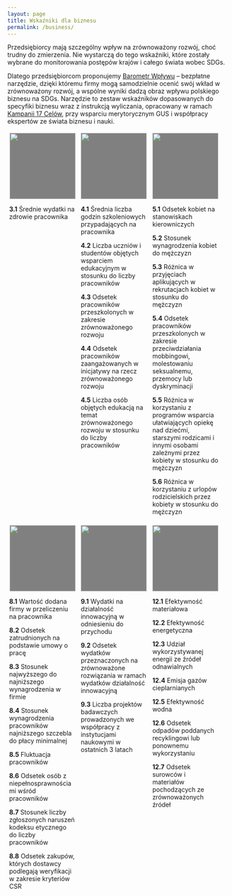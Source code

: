 ```yaml
---
layout: page
title: Wskaźniki dla biznesu
permalink: /business/
---
```


<div>
<p>Przedsiębiorcy mają szczególny wpływ na zrównoważony rozwój, choć trudny do zmierzenia. Nie wystarczą do tego wskaźniki, które zostały wybrane do monitorowania postępów krajów i całego świata wobec SDGs.</p>

<p>Dlatego przedsiębiorcom proponujemy <a href="https://kampania17celow.pl/barometrwplywu/" target="_blank" title="Przejdź do barometru wpływu na stronie kampania17celow.pl">Barometr Wpływu</a> – bezpłatne narzędzie, dzięki któremu firmy mogą samodzielnie ocenić swój wkład w zrównoważony rozwój, a wspólne wyniki dadzą obraz wpływu polskiego biznesu na SDGs. Narzędzie to zestaw wskaźników dopasowanych do specyfiki biznesu wraz z instrukcją wyliczania, opracowany w ramach <a href="https://kampania17celow.pl" target="_blank" title="Odwiedź stronę kampania17celow.pl">Kampanii 17 Celów</a>, przy wsparciu merytorycznym GUS i współpracy ekspertów ze świata biznesu i nauki.</p>

<section class="usa-section">
    <div>
          <figure class="item" style="vertical-align: top;display: inline-block;text-align: center;width: 150px;margin: 4px;">
              <a href="https://kampania17celow.pl/cele/cel-3-dobre-zdrowie-i-jakosc-zycia/" title="Przejdź do celu Dobre zdrowie i jakość życia na kampania17celow.pl" alt="Dobre zdrowie i jakość życia"><img src="{{ site.baseurl }}/assets/img/pl/pl-sdg-goal-03.png" style="width: 149px;height: 149px;background-color: grey;"/></a>
              <figcaption class="caption" style="display: block;">
              <p align="left"><b>3.1</b> Średnie wydatki na zdrowie pracownika</p>
              </figcaption>
          </figure>
          <figure class="item" style="vertical-align: top;display: inline-block;text-align: center;width: 150px;margin: 4px;">
              <a href="https://kampania17celow.pl/cele/cel-4-dobra-jakosc-edukacji/" title="Przejdź do celu Dobra jakość edukacji na kampania17celow.pl" alt="Dobra jakość edukacji"><img src="{{ site.baseurl }}/assets/img/pl/pl-sdg-goal-04.png" style="width: 149px;height: 149px;background-color: grey;"/></a>
              <figcaption class="caption" style="display: block;">
              <p align="left"><b>4.1</b> Średnia liczba godzin szkoleniowych przypadających na pracownika</p>
              <p align="left"><b>4.2</b> Liczba uczniów i studentów objętych wsparciem edukacyjnym w stosunku do liczby pracowników</p>
              <p align="left"><b>4.3</b> Odsetek pracowników przeszkolonych w zakresie zrównoważonego rozwoju</p>
              <p align="left"><b>4.4</b> Odsetek pracowników zaangażowanych w inicjatywy na rzecz zrównoważonego rozwoju</p>
              <p align="left"><b>4.5</b> Liczba osób objętych edukacją na temat zrównoważonego rozwoju w stosunku do liczby pracowników</p>
          </figcaption>
          </figure>
          <figure class="item" style="vertical-align: top;display: inline-block;text-align: center;width: 150px;margin: 4px;">
              <a href="https://kampania17celow.pl/cele/cel-5-rownosc-plci/" title="Przejdź do celu Równość płci na kampania17celow.pl" alt="Równość płci"><img src="{{ site.baseurl }}/assets/img/pl/pl-sdg-goal-05.png" style="width: 149px;height: 149px;background-color: grey;"/></a>
              <figcaption class="caption" style="display: block;">
              <p align="left"><b>5.1</b> Odsetek kobiet na stanowiskach kierowniczych</p>
              <p align="left"><b>5.2</b> Stosunek wynagrodzenia kobiet do mężczyzn</p>
              <p align="left"><b>5.3</b> Różnica w przyjęciach aplikujących w rekrutacjach kobiet w stosunku do mężczyzn</p>
              <p align="left"><b>5.4</b> Odsetek pracowników przeszkolonych w zakresie przeciwdziałania mobbingowi, molestowaniu seksualnemu, przemocy lub dyskryminacji</p>
              <p align="left"><b>5.5</b> Różnica w korzystaniu z programów wsparcia ułatwiających opiekę nad dziećmi, starszymi rodzicami i innymi osobami zależnymi przez kobiety w stosunku do mężczyzn</p>
              <p align="left"><b>5.6</b> Różnica w korzystaniu z urlopów rodzicielskich przez kobiety w stosunku do mężczyzn</p>
              </figcaption>
          </figure>
          <figure class="item" style="vertical-align: top;display: inline-block;text-align: center;width: 150px;margin: 4px;">
              <a href="https://kampania17celow.pl/cele/cel-8-wzrost-gospodarczy-i-godna-praca/" title="Przejdź do celu Wzrost gospodarczy i godna praca na kampania17celow.pl" alt="Wzrost gospodarczy i godna praca"><img src="{{ site.baseurl }}/assets/img/pl/pl-sdg-goal-08.png" style="width: 149px;height: 149px;background-color: grey;"/></a>
              <figcaption class="caption" style="display: block;">
              <p align="left"><b>8.1</b> Wartość dodana firmy w przeliczeniu na pracownika</p>
              <p align="left"><b>8.2</b> Odsetek zatrudnionych na podstawie umowy o pracę</p>
              <p align="left"><b>8.3</b> Stosunek najwyższego do najniższego wynagrodzenia w firmie</p>
              <p align="left"><b>8.4</b> Stosunek wynagrodzenia pracowników najniższego szczebla do płacy minimalnej</p>
              <p align="left"><b>8.5</b> Fluktuacja pracowników</p>
              <p align="left"><b>8.6</b> Odsetek osób z niepełnosprawnościami wśród pracowników</p>
              <p align="left"><b>8.7</b> Stosunek liczby zgłoszonych naruszeń kodeksu etycznego do liczby pracowników</p>
              <p align="left"><b>8.8</b> Odsetek zakupów, których dostawcy podlegają weryfikacji w zakresie kryteriów CSR</p>
              </figcaption>
          </figure>
          <figure class="item" style="vertical-align: top;display: inline-block;text-align: center;width: 150px;margin: 4px;">
              <a href="https://kampania17celow.pl/cele/cel-9-innowacyjnosc-przemysl-infrastruktura/" title="Przejdź do celu Innowacyjność, przemysł, infrastruktura na kampania17celow.pl" alt="Innowacyjność, przemysł, infrastruktura"><img src="{{ site.baseurl }}/assets/img/pl/pl-sdg-goal-09.png" style="width: 149px;height: 149px;background-color: grey;"/></a>
              <figcaption class="caption" style="display: block;">
              <p align="left"><b>9.1</b> Wydatki na działalność innowacyjną w odniesieniu do przychodu</p>
              <p align="left"><b>9.2</b> Odsetek wydatków przeznaczonych na zrównoważone rozwiązania w ramach wydatków działalność innowacyjną</p>
              <p align="left"><b>9.3</b> Liczba projektów badawczych prowadzonych we współpracy z instytucjami naukowymi w ostatnich 3 latach</p>
              </figcaption>
          </figure>
          <figure class="item" style="vertical-align: top;display: inline-block;text-align: center;width: 150px;margin: 4px;">
              <a href="https://kampania17celow.pl/cele/cel-12-odpowiedzialna-konsumpcja-i-produkcja/" title="Przejdź do celu Odpowiedzialna konsumpcja i produkcja na kampania17celow.pl" alt="Odpowiedzialna konsumpcja i produkcja"><img src="{{ site.baseurl }}/assets/img/pl/pl-sdg-goal-12.png" style="width: 149px;height: 149px;background-color: grey;"/></a>
              <figcaption class="caption" style="display: block;">
              <p align="left"><b>12.1</b> Efektywność materiałowa</p>
              <p align="left"><b>12.2</b> Efektywność energetyczna</p>
              <p align="left"><b>12.3</b> Udział wykorzystywanej energii ze źródeł odnawialnych</p>
              <p align="left"><b>12.4</b> Emisja gazów cieplarnianych</p>
              <p align="left"><b>12.5</b> Efektywność wodna</p>
              <p align="left"><b>12.6</b> Odsetek odpadów poddanych recyklingowi lub ponownemu wykorzystaniu</p>
              <p align="left"><b>12.7</b> Odsetek surowców i materiałów pochodzących ze zrównoważonych źródeł</p>
              </figcaption>
          </figure>
    </div>
  </section>
</div>
